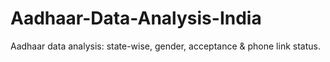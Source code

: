 # Aadhaar-Data-Analysis-India
Aadhaar data analysis: state-wise, gender, acceptance &amp; phone link status.
